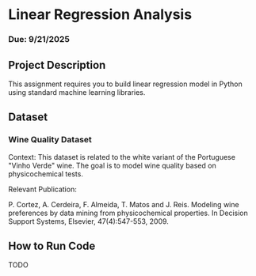 # Linear Regression Analysis
### Due: 9/21/2025

## Project Description
This assignment requires you to build linear regression model in Python using standard machine learning libraries.

## Dataset
### Wine Quality Dataset
Context: This dataset is related to the white variant of the Portuguese "Vinho Verde" wine. The goal is to model wine quality based on physicochemical tests.

Relevant Publication:

P. Cortez, A. Cerdeira, F. Almeida, T. Matos and J. Reis. Modeling wine preferences by data mining from physicochemical properties.
In Decision Support Systems, Elsevier, 47(4):547-553, 2009.

## How to Run Code
TODO

